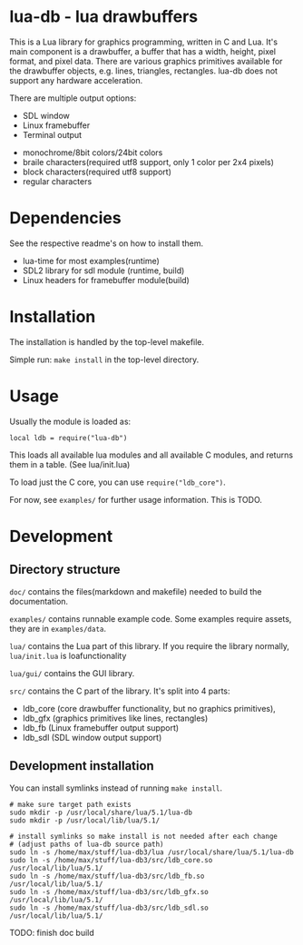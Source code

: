 # lua-db - lua drawbuffers

This is a Lua library for graphics programming, written in C and Lua.
It's main component is a drawbuffer, a buffer that has a width, height,
pixel format, and pixel data. There are various graphics primitives
available for the drawbuffer objects, e.g. lines, triangles, rectangles.
lua-db does not support any hardware acceleration.

There are multiple output options:
 * SDL window
 * Linux framebuffer
 * Terminal output
  - monochrome/8bit colors/24bit colors
  - braile characters(required utf8 support, only 1 color per 2x4 pixels)
  - block characters(required utf8 support)
  - regular characters



# Dependencies

See the respective readme's on how to install them.

 * lua-time for most examples(runtime)
 * SDL2 library for sdl module (runtime, build)
 * Linux headers for framebuffer module(build)




# Installation

The installation is handled by the top-level makefile.

Simple run: `make install` in the top-level directory.




# Usage

Usually the module is loaded as:
```
local ldb = require("lua-db")
```

This loads all available lua modules and all available C modules, and returns
them in a table. (See lua/init.lua)

To load just the C core, you can use `require("ldb_core")`.

For now, see `examples/` for further usage information. This is TODO.



# Development

## Directory structure

`doc/` contains the files(markdown and makefile) needed to build the documentation.

`examples/` contains runnable example code. Some examples require assets, they are in `examples/data`.

`lua/` contains the Lua part of this library. If you require the library normally, `lua/init.lua` is loafunctionality

`lua/gui/` contains the GUI library.

`src/` contains the C part of the library. It's split into 4 parts:
 * ldb_core (core drawbuffer functionality, but no graphics primitives),
 * ldb_gfx (graphics primitives like lines, rectangles)
 * ldb_fb (Linux framebuffer output support)
 * ldb_sdl (SDL window output support)




## Development installation

You can install symlinks instead of running `make install`.

```
# make sure target path exists
sudo mkdir -p /usr/local/share/lua/5.1/lua-db
sudo mkdir -p /usr/local/lib/lua/5.1/

# install symlinks so make install is not needed after each change
# (adjust paths of lua-db source path)
sudo ln -s /home/max/stuff/lua-db3/lua /usr/local/share/lua/5.1/lua-db
sudo ln -s /home/max/stuff/lua-db3/src/ldb_core.so /usr/local/lib/lua/5.1/
sudo ln -s /home/max/stuff/lua-db3/src/ldb_fb.so /usr/local/lib/lua/5.1/
sudo ln -s /home/max/stuff/lua-db3/src/ldb_gfx.so /usr/local/lib/lua/5.1/
sudo ln -s /home/max/stuff/lua-db3/src/ldb_sdl.so /usr/local/lib/lua/5.1/
```





TODO: finish doc build

